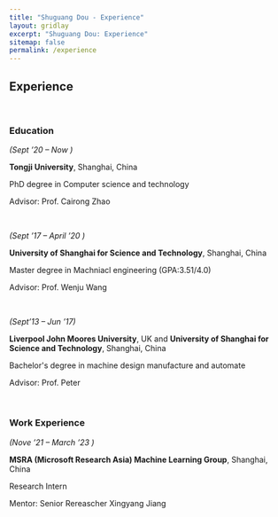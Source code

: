 ```yaml
---
title: "Shuguang Dou - Experience"
layout: gridlay
excerpt: "Shuguang Dou: Experience"
sitemap: false
permalink: /experience
---
```


## Experience
<p>&nbsp;</p>

<h3>Education</h3>

<p><em>(Sept &rsquo;20 &ndash; Now )</em></p>

<p><strong>Tongji University</strong>, Shanghai, China</p>

<p>PhD degree in Computer science and technology</p>

<p>Advisor: Prof. Cairong Zhao </p>

<p>&nbsp;</p>

<p><em>(Sept &rsquo;17 &ndash; April &rsquo;20 )</em></p>

<p><strong>University of Shanghai for Science and Technology</strong>, Shanghai, China</p>

<p>Master degree in Machniacl engineering (GPA:3.51/4.0)</p>

<p>Advisor: Prof. Wenju Wang </p>

<p>&nbsp;</p>

<p><em>(Sept&rsquo;13 &ndash; Jun &rsquo;17)</em></p>

<p> <strong>Liverpool John Moores University</strong>, UK and <strong>University of Shanghai for Science and Technology</strong>, Shanghai, China</p>

<p>Bachelor's degree in machine design manufacture and automate</p>

<p>Advisor: Prof. Peter </p>

<p>&nbsp;</p>

<h3>Work Experience</h3>
<p><em>(Nove &rsquo;21 &ndash; March &rsquo;23 )</em></p>

<p><strong>MSRA (Microsoft Research Asia) Machine Learning Group</strong>, Shanghai, China</p>

<p>Research Intern</p>

<p>Mentor: Senior Rereascher Xingyang Jiang</p>

<p>&nbsp;</p>
